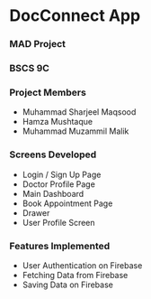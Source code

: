 # DocConnect App

### MAD Project
### BSCS 9C
### Project Members
  - Muhammad Sharjeel Maqsood
  - Hamza Mushtaque
  - Muhammad Muzammil Malik

### Screens Developed
   - Login / Sign Up Page
   - Doctor Profile Page
   - Main Dashboard
   - Book Appointment Page
   - Drawer
   - User Profile Screen

### Features Implemented
   - User Authentication on Firebase
   - Fetching Data from Firebase
   - Saving Data on Firebase
   


